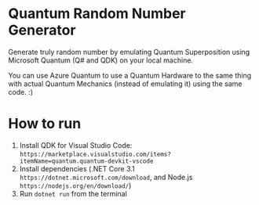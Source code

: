 # Quantum Random Number Generator

Generate truly random number by emulating Quantum Superposition using Microsoft Quantum (Q# and QDK) on your local machine.

You can use Azure Quantum to use a Quantum Hardware to the same thing with actual Quantum Mechanics (instead of emulating it) using the same code. :)

# How to run

1. Install QDK for Visual Studio Code: `https://marketplace.visualstudio.com/items?itemName=quantum.quantum-devkit-vscode`
2. Install dependencies (.NET Core 3.1 `https://dotnet.microsoft.com/download`, and Node.js `https://nodejs.org/en/download/`)
3. Run `dotnet run` from the terminal
